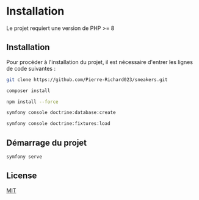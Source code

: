 # Installation

Le projet requiert une version de PHP >= 8

## Installation

Pour procéder à l'installation du projet, il est nécessaire d'entrer les lignes de code suivantes :


```bash
git clone https://github.com/Pierre-Richard023/sneakers.git
```

```bash
composer install
```

```bash
npm install --force
```

```bash
symfony console doctrine:database:create
```
```bash
symfony console doctrine:fixtures:load
```

## Démarrage du projet

```bash
symfony serve
```

## License

[MIT](https://choosealicense.com/licenses/mit/)